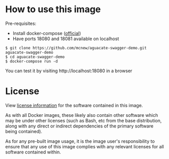 # How to use this image

Pre-requisites:
- Install docker-compose ([official](https://docs.docker.com/compose/install))
- Have ports 18080 and 18081 available on localhost

```shell
$ git clone https://github.com/mcnew/aguacate-swagger-demo.git aguacate-swagger-demo
$ cd aguacate-swagger-demo
$ docker-compose run -d
```

You can test it by visiting http://localhost:18080 in a browser

# License
View [license information](https://www.apache.org/licenses/LICENSE-2.0) for the software contained in this image.

As with all Docker images, these likely also contain other software which may be under other licenses (such as Bash, etc from the base distribution, along with any direct or indirect dependencies of the primary software being contained).

As for any pre-built image usage, it is the image user's responsibility to ensure that any use of this image complies with any relevant licenses for all software contained within.
